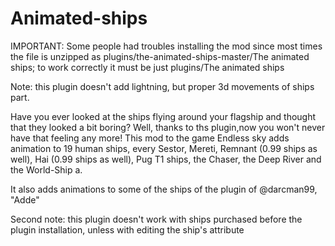 # Animated-ships
IMPORTANT: 
Some people had troubles installing the mod since most times the file is unzipped as plugins/the-animated-ships-master/The animated ships; to work correctly it must be just plugins/The animated ships

Note: this plugin doesn't add lightning, but proper 3d movements of ships part.

Have you ever looked at the ships flying around your flagship and thought that they looked a bit boring? Well, thanks to ths plugin,now you won't never have that feeling any more! This mod to the game Endless sky adds animation to 19 human ships, every Sestor, Mereti, Remnant (0.99 ships as well), Hai (0.99 ships as well), Pug T1 ships, the Chaser, the Deep River and the World-Ship a.

It also adds animations to some of the ships of the plugin of @darcman99, "Adde"

Second note: this plugin doesn't work with ships purchased before the plugin installation, unless with editing the ship's attribute
